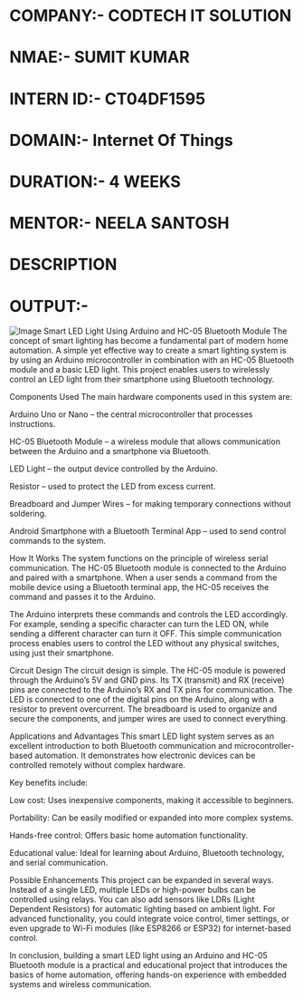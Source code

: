 # COMPANY:- CODTECH IT SOLUTION
# NMAE:- SUMIT KUMAR
# INTERN ID:- CT04DF1595
# DOMAIN:- Internet Of Things
# DURATION:- 4 WEEKS
# MENTOR:- NEELA SANTOSH
# DESCRIPTION #
# OUTPUT:-
![Image](https://github.com/user-attachments/assets/4fff4b05-0417-4287-9a39-c96c127210d1)
Smart LED Light Using Arduino and HC-05 Bluetooth Module
The concept of smart lighting has become a fundamental part of modern home automation. A simple yet effective way to create a smart lighting system is by using an Arduino microcontroller in combination with an HC-05 Bluetooth module and a basic LED light. This project enables users to wirelessly control an LED light from their smartphone using Bluetooth technology.

Components Used
The main hardware components used in this system are:

Arduino Uno or Nano – the central microcontroller that processes instructions.

HC-05 Bluetooth Module – a wireless module that allows communication between the Arduino and a smartphone via Bluetooth.

LED Light – the output device controlled by the Arduino.

Resistor – used to protect the LED from excess current.

Breadboard and Jumper Wires – for making temporary connections without soldering.

Android Smartphone with a Bluetooth Terminal App – used to send control commands to the system.

How It Works
The system functions on the principle of wireless serial communication. The HC-05 Bluetooth module is connected to the Arduino and paired with a smartphone. When a user sends a command from the mobile device using a Bluetooth terminal app, the HC-05 receives the command and passes it to the Arduino.

The Arduino interprets these commands and controls the LED accordingly. For example, sending a specific character can turn the LED ON, while sending a different character can turn it OFF. This simple communication process enables users to control the LED without any physical switches, using just their smartphone.

Circuit Design
The circuit design is simple. The HC-05 module is powered through the Arduino’s 5V and GND pins. Its TX (transmit) and RX (receive) pins are connected to the Arduino’s RX and TX pins for communication. The LED is connected to one of the digital pins on the Arduino, along with a resistor to prevent overcurrent. The breadboard is used to organize and secure the components, and jumper wires are used to connect everything.

Applications and Advantages
This smart LED light system serves as an excellent introduction to both Bluetooth communication and microcontroller-based automation. It demonstrates how electronic devices can be controlled remotely without complex hardware.

Key benefits include:

Low cost: Uses inexpensive components, making it accessible to beginners.

Portability: Can be easily modified or expanded into more complex systems.

Hands-free control: Offers basic home automation functionality.

Educational value: Ideal for learning about Arduino, Bluetooth technology, and serial communication.

Possible Enhancements
This project can be expanded in several ways. Instead of a single LED, multiple LEDs or high-power bulbs can be controlled using relays. You can also add sensors like LDRs (Light Dependent Resistors) for automatic lighting based on ambient light. For advanced functionality, you could integrate voice control, timer settings, or even upgrade to Wi-Fi modules (like ESP8266 or ESP32) for internet-based control.

In conclusion, building a smart LED light using an Arduino and HC-05 Bluetooth module is a practical and educational project that introduces the basics of home automation, offering hands-on experience with embedded systems and wireless communication.








